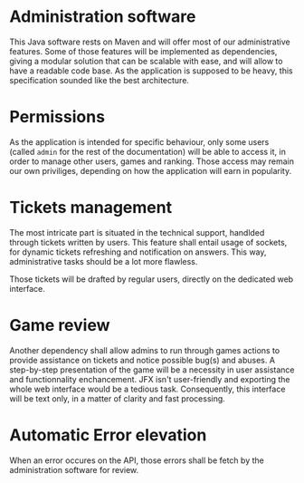 # Administration software
This Java software rests on Maven and will offer most of our administrative features. Some of those features will be implemented as dependencies, giving a modular solution that can be scalable with ease, and will allow to have a readable code base. As the application is supposed to be heavy, this specification sounded like the best architecture.

# Permissions
As the application is intended for specific behaviour, only some users (called `admin` for the rest of the documentation) will be able to access it, in order to manage other users, games and ranking.
Those access may remain our own priviliges, depending on how the application will earn in popularity.

# Tickets management
The most intricate part is situated in the technical support, handlded through tickets written by users. This feature shall entail usage of sockets, for dynamic tickets refreshing and notification on answers. This way, administrative tasks should be a lot more flawless.

Those tickets will be drafted by regular users, directly on the dedicated web interface.

# Game review
Another dependency shall allow admins to run through games actions to provide assistance on tickets and notice possible bug(s) and abuses. A step-by-step presentation of the game will be a necessity in user assistance and functionnality enchancement.
JFX isn't user-friendly and exporting the whole web interface would be a tedious task. Consequently, this interface will be text only, in a matter of clarity and fast processing.

# Automatic Error elevation
When an error occures on the API, those errors shall be fetch by the administration software for review.
